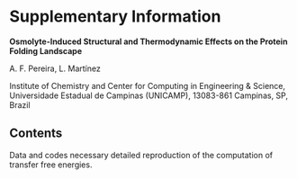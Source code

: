 # Supplementary Information


**Osmolyte-Induced Structural and Thermodynamic Effects on the Protein Folding Landscape**

A. F. Pereira, L. Martínez

Institute of Chemistry and Center for Computing in Engineering & Science, Universidade Estadual de Campinas (UNICAMP), 13083-861 Campinas, SP, Brazil

## Contents

Data and codes necessary detailed reproduction of the computation of transfer free energies.
